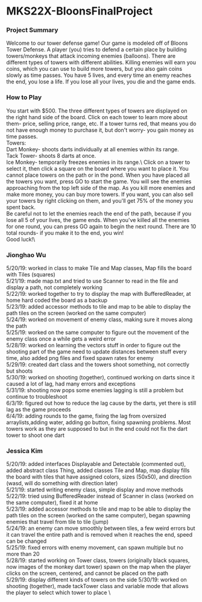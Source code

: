 # MKS22X-BloonsFinalProject

### Project Summary
Welcome to our tower defense game! Our game is modeled off of Bloons Tower Defense. A player (you) tries to defend a certain place by building towers/monkeys that attack incoming enemies (balloons). There are different types of towers with different abilities. Killing enemies will earn you coins, which you can use to build more towers, but you also gain coins slowly as time passes. You have 5 lives, and every time an enemy reaches the end, you lose a life. If you lose all your lives, you die and the game ends.

### How to Play
You start with $500. The three different types of towers are displayed on the right hand side of the board. Click on each tower to learn more about them- price, selling price, range, etc. If a tower turns red, that means you do not have enough money to purchase it, but don't worry- you gain money as time passes. \
Towers:\
Dart Monkey- shoots darts individually at all enemies within its range.\
Tack Tower- shoots 8 darts at once. \
Ice Monkey- temporarily freezes enemies in its range.\\
Click on a tower to select it, then click a square on the board where you want to place it. You cannot place towers on the path or in the pond. When you have placed all the towers you want, press GO to start the game. You will see the enemies approaching from the top left side of the map. As you kill more enemies and make more money, you can buy more towers. If you want, you can also sell your towers by right clicking on them, and you'll get 75% of the money you spent back.\
Be careful not to let the enemies reach the end of the path, because if you lose all 5 of your lives, the game ends. When you've killed all the enemies for one round, you can press GO again to begin the next round. There are 10 total rounds- if you make it to the end, you win!\
Good luck!\

### Jionghao Wu
5/20/19: worked in class to make Tile and Map classes, Map fills the board with Tiles (squares) \
5/21/19: made map.txt and tried to use Scanner to read in the file and display a path, not completely working \
5/22/19: worked together to try to display the map with BufferedReader, at home hard coded the board as a backup \
5/23/19: added accessor methods to tile and map to be able to display the path tiles on the screen (worked on the same computer) \
5/24/19: worked on movement of enemy class, making sure it moves along the path \
5/25/19: worked on the same computer to figure out the movement of the enemy class once a while gets a weird error \
5/28/19: worked on learning the vectors stuff in order to figure out the shooting part of the game need to update distances between stuff every time, also added png files and fixed spawn rates for enemy \
5/29/19: created dart class and the towers shoot something, not correctly but shoots \
5/30/19: worked on shooting (together), continued working on darts since it caused a lot of lag, had many errors and exceptions \
5/31/19: shooting now pops some enemies lagging is still a problem but continue to troubleshoot \
6/3/19: figured out how to reduce the lag cause by the darts, yet there is still lag as the game proceeds\
6/4/19: adding rounds to the game, fixing the lag from oversized arraylists,adding water, adding go button, fixing spawning problems. Most towers work as they are supposed to but in the end could not fix the dart tower to shoot one dart 



### Jessica Kim
5/20/19: added interfaces Displayable and Detectable (commented out), added abstract class Thing, added classes Tile and Map, map display fills the board with tiles that have assigned colors, sizes (50x50), and direction (wasd, will do something with direction later) \
5/21/19: started writing enemy class, simple display and move methods \
5/22/19: tried using BufferedReader instead of Scanner in class (worked on the same computer), fixed it at home \
5/23/19: added accessor methods to tile and map to be able to display the path tiles on the screen (worked on the same computer), began spawning enemies that travel from tile to tile (jump) \
5/24/19: an enemy can move smoothly between tiles, a few weird errors but it can travel the entire path and is removed when it reaches the end, speed can be changed \
5/25/19: fixed errors with enemy movement, can spawn multiple but no more than 20 \
5/28/19: started working on Tower class, towers (originally black squares, now images of the monkey dart tower) spawn on the map when the player clicks on the screen, centered, and cannot be placed on the path \
5/29/19: display different kinds of towers on the side
5/30/19: worked on shooting (together), made tackTower class and variable mode that allows the player to select which tower to place \
